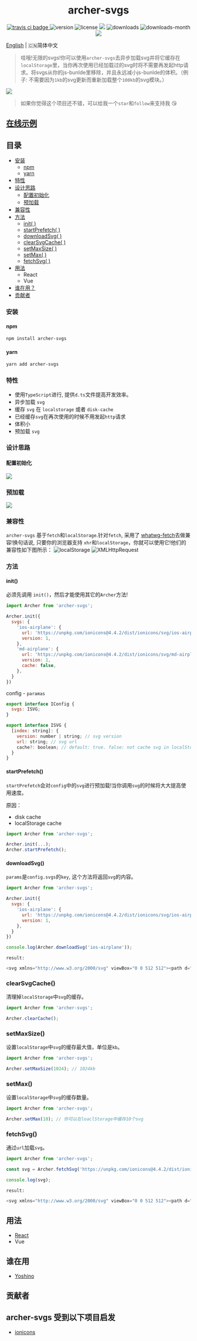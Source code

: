 <h1 align='center'>archer-svgs</h1>
<p align='center'>
  <a href="https://travis-ci.com/ShanaMaid/archer-svgs/">
    <img src="https://travis-ci.com/ShanaMaid/archer-svgs.svg" alt="travis ci badge">
  </a>
  <img src='https://img.shields.io/npm/v/archer-svgs.svg?style=flat-square' alt="version">
  <img src='https://img.shields.io/npm/l/archer-svgs.svg' alt="license">
  <img src='http://img.badgesize.io/https://unpkg.com/archer-svgs/lib/Archer.js?compression=gzip&label=gzip%20size:%20&style=flat-square'>
  <img src='https://img.shields.io/npm/dt/archer-svgs.svg?style=flat-square' alt="downloads">
  <img src='https://img.shields.io/npm/dm/archer-svgs.svg?style=flat-square' alt="downloads-month">
  <a href='https://blog.shanamaid.top/archer-svgs/'><img src='https://img.shields.io/badge/website%20-archer-51b26d.svg'/></a>
</p>

[English](./README.md) | 🇨🇳简体中文

> 哇哦!无限的svgs!你可以使用`archer-svgs`去异步加载svg并将它缓存在`localStorage`里，当你再次使用已经加载过的svg时将不需要再发起http请求。将svgs从你的js-bunlde里移除，并且永远减小js-bunlde的体积。（例子: 不需要因为`1kb`的svg更新而重新加载整个`100kb`的svg模块。）

![](./demo/static/demo.gif)

> 如果你觉得这个项目还不错，可以给我一个`star`和`follow`来支持我 😘

## [在线示例](https://blog.shanamaid.top/archer-svgs/)
## 目录
* [安装](#安装)
  * [npm](#npm)
  * [yarn](#yarn)
* [特性](#特性)
* [设计思路](#设计思路)
  * [配置初始化](#配置初始化)
  * [预加载](#预加载)
* [兼容性](#兼容性)
* [方法](#方法)
  * [init( )](#init)
  * [startPrefetch( )](#startprefetch)
  * [downloadSvg( )](#downloadsvg)
  * [clearSvgCache( )](#clearsvgcache)
  * [setMaxSize( )](#setmaxsize)
  * [setMax( )](#setmax)
  * [fetchSvg( )](#fetchsvg)
* [用法](#用法)
  * React
  * Vue
* [谁在用？](#谁在用)
* [贡献者](#贡献者)


### 安装
#### npm
```bash
npm install archer-svgs
```
#### yarn
```bash
yarn add archer-svgs
```

### 特性
- 使用`TypeScript`进行, 提供`d.ts`文件提高开发效率。
- 异步加载 `svg`
- 缓存 `svg` 在 `localstorage` 或者 `disk-cache`
- 已经缓存`svg`在再次使用的时候不用发起`http`请求
- 体积小
- 预加载 `svg`

### 设计思路
#### 配置初始化
![](./demo/static/init.jpg)

### 预加载
![](./demo/static/prefetch.jpg)

### 兼容性
`archer-svgs` 基于`fetch`和`localStorage`.针对`fetch`, 采用了 [whatwg-fetch](https://github.com/github/fetch)去做兼容!换句话说, 只要你的浏览器支持 `xhr`和`localStorage`，你就可以使用它!他们的兼容性如下图所示：
![localStorage](./demo/static/ls.png)
![XMLHttpRequest](./demo/static/xhr.png)

### 方法
#### init()
必须先调用 `init()`，然后才能使用其它的`Archer`方法!
```js
import Archer from 'archer-svgs';

Archer.init({
  svgs: {
    'ios-airplane': {
      url: 'https://unpkg.com/ionicons@4.4.2/dist/ionicons/svg/ios-airplane.svg',
      version: 1,
    },
    'md-airplane': {
      url: 'https://unpkg.com/ionicons@4.4.2/dist/ionicons/svg/md-airplane.svg',
      version: 1,
      cache: false,
    },
  }
})
```
config - `paramas`
```js
export interface IConfig {
  svgs: ISVG;
}

export interface ISVG {
  [index: string]: {
    version: number | string; // svg version
    url: string; // svg url
    cache?: boolean; // default: true. false: not cache svg in localStorage 
  }
}
```

#### startPrefetch()
`startPrefetch`会对`config`中的`svg`进行预加载!当你调用`svg`的时候将大大提高使用速度。

原因：
- disk cache
- localStorage cache

```js
import Archer from 'archer-svgs';

Archer.init(...);
Archer.startPrefetch();
```

#### downloadSvg()
`params`是`config.svgs`的`key`, 这个方法将返回`svg`的内容。
```js
import Archer from 'archer-svgs';

Archer.init({
  svgs: {
    'ios-airplane': {
      url: 'https://unpkg.com/ionicons@4.4.2/dist/ionicons/svg/ios-airplane.svg',
      version: 1,
    },
  }
})

console.log(Archer.downloadSvg('ios-airplane'));
```
`result:`
```js
<svg xmlns="http://www.w3.org/2000/svg" viewBox="0 0 512 512"><path d="M407.7 224c-3.4 0-14.8.1-18 .3l-64.9 1.7c-.7 0-1.4-.3-1.7-.9L225.8 79.4c-2.9-4.6-8.1-7.4-13.5-7.4h-23.7c-5.6 0-7.5 5.6-5.5 10.8l50.1 142.8c.5 1.3-.4 2.7-1.8 2.7L109 230.1c-2.6.1-5-1.1-6.6-3.1l-37-45c-3-3.9-7.7-6.1-12.6-6.1H36c-2.8 0-4.7 2.7-3.8 5.3l19.9 68.7c1.5 3.8 1.5 8.1 0 11.9l-19.9 68.7c-.9 2.6 1 5.3 3.8 5.3h16.7c4.9 0 9.6-2.3 12.6-6.1L103 284c1.6-2 4.1-3.2 6.6-3.1l121.7 2.7c1.4.1 2.3 1.4 1.8 2.7L183 429.2c-2 5.2-.1 10.8 5.5 10.8h23.7c5.5 0 10.6-2.8 13.5-7.4L323.1 287c.4-.6 1-.9 1.7-.9l64.9 1.7c3.3.2 14.6.3 18 .3 44.3 0 72.3-14.3 72.3-32S452.1 224 407.7 224z"/></svg>
```
### clearSvgCache()
清理掉`localStorage`中`svg`的缓存。
```js
import Archer from 'archer-svgs';

Archer.clearCache();
```

### setMaxSize()
设置`localStorage`中`svg`的缓存最大值，单位是`kb`。
```js
import Archer from 'archer-svgs';

Archer.setMaxSize(1024); // 1024kb
```

### setMax()
设置`localStorage`中`svg`的缓存数量。
```js
import Archer from 'archer-svgs';

Archer.setMax(10); // 你可以在loaclStorage中缓存10个svg
```
### fetchSvg()
通过`url`加载`svg`。
```js
import Archer from 'archer-svgs';

const svg = Archer.fetchSvg('https://unpkg.com/ionicons@4.4.2/dist/ionicons/svg/ios-airplane.svg')

console.log(svg);
```
`result:`
```js
<svg xmlns="http://www.w3.org/2000/svg" viewBox="0 0 512 512"><path d="M407.7 224c-3.4 0-14.8.1-18 .3l-64.9 1.7c-.7 0-1.4-.3-1.7-.9L225.8 79.4c-2.9-4.6-8.1-7.4-13.5-7.4h-23.7c-5.6 0-7.5 5.6-5.5 10.8l50.1 142.8c.5 1.3-.4 2.7-1.8 2.7L109 230.1c-2.6.1-5-1.1-6.6-3.1l-37-45c-3-3.9-7.7-6.1-12.6-6.1H36c-2.8 0-4.7 2.7-3.8 5.3l19.9 68.7c1.5 3.8 1.5 8.1 0 11.9l-19.9 68.7c-.9 2.6 1 5.3 3.8 5.3h16.7c4.9 0 9.6-2.3 12.6-6.1L103 284c1.6-2 4.1-3.2 6.6-3.1l121.7 2.7c1.4.1 2.3 1.4 1.8 2.7L183 429.2c-2 5.2-.1 10.8 5.5 10.8h23.7c5.5 0 10.6-2.8 13.5-7.4L323.1 287c.4-.6 1-.9 1.7-.9l64.9 1.7c3.3.2 14.6.3 18 .3 44.3 0 72.3-14.3 72.3-32S452.1 224 407.7 224z"/></svg>
```
## 用法
- [React](https://github.com/ShanaMaid/archer-svgs/blob/master/demo/components/Icon/index.tsx)
- Vue

## 谁在用
- [Yoshino](https://github.com/Yoshino-UI/Yoshino)

## 贡献者

## archer-svgs 受到以下项目启发
- [ionicons](https://github.com/ionic-team/ionicons)